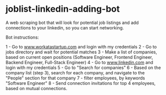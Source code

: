# joblist-linkedin-adding-bot

A web scraping bot that will look for potential job listings and add connections to your linkedin, so you can start networking.

Bot instructions:

1 - Go to www.workatastartup.com and login with my credentials
2 - Go to jobs directory and wait for potential matches
3 - Make a list of companies, based on current open positions (Software Engineer, Frontend Engineer, Backend Engineer, Full-Stack Engineer)
4 - Go to www.linkedin.com and login with my credentials
5 - Go to "Search for companies"
6 - Based on the company list (step 3), search for each company, and navigate to the "People" section for that company
7 - filter employees, by keywords "Software Engineer"
8 - Send connection invitations for top 4 employees, based on mutual connections.
